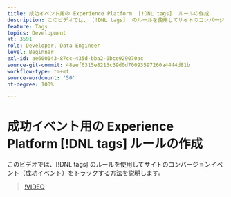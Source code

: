 ```yaml
---
title: 成功イベント用の Experience Platform  [!DNL tags]  ルールの作成
description: このビデオでは、 [!DNL tags]  のルールを使用してサイトのコンバージョンイベント（成功イベント）をトラックする方法を説明します。
feature: Tags
topics: Development
kt: 3591
role: Developer, Data Engineer
level: Beginner
exl-id: ae600143-87cc-435d-bba2-0bce929070ac
source-git-commit: 48eef6315e8213c39d0d70093597260a4444d81b
workflow-type: tm+mt
source-wordcount: '50'
ht-degree: 100%

---
```


# 成功イベント用の Experience Platform [!DNL tags] ルールの作成

このビデオでは、[!DNL tags] のルールを使用してサイトのコンバージョンイベント（成功イベント）をトラックする方法を説明します。

>[!VIDEO](https://video.tv.adobe.com/v/3429961/?quality=12&learn=on&captions=jpn)

